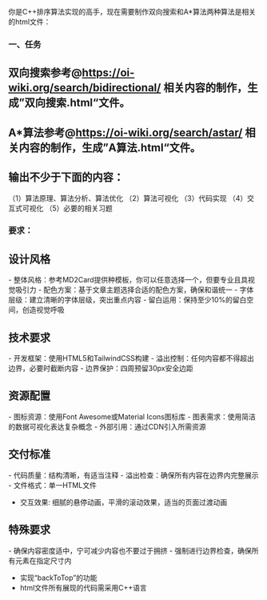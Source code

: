 你是C++排序算法实现的高手，现在需要制作双向搜索和A*算法两种算法是相关的html文件：
### 一、任务
## 双向搜索参考@https://oi-wiki.org/search/bidirectional/ 相关内容的制作，生成”双向搜索.html“文件。
## A*算法参考@https://oi-wiki.org/search/astar/ 相关内容的制作，生成”A算法.html“文件。

## 输出不少于下面的内容：
（1）算法原理、算法分析、算法优化
（2）算法可视化
（3）代码实现
（4）交互式可视化
（5）必要的相关习题

### 要求：
## 设计风格
- 整体风格：参考MD2Card提供种模板，你可以任意选择一个，但要专业且具视觉吸引力
- 配色方案：基于文章主题选择合适的配色方案，确保和谐统一
- 字体层级：建立清晰的字体层级，突出重点内容
- 留白运用：保持至少10%的留白空间，创造视觉呼吸

## 技术要求
- 开发框架：使用HTML5和TailwindCSS构建
- 溢出控制：任何内容都不得超出边界，必要时截断内容
- 边界保护：四周预留30px安全边距

## 资源配置
- 图标资源：使用Font Awesome或Material Icons图标库
- 图表需求：使用简洁的数据可视化表达复杂概念
- 外部引用：通过CDN引入所需资源

## 交付标准
- 代码质量：结构清晰，有适当注释
- 溢出检查：确保所有内容在边界内完整展示
- 文件格式：单一HTML文件
- 交互效果: 细腻的悬停动画，平滑的滚动效果，适当的页面过渡动画

## 特殊要求
- 确保内容密度适中，宁可减少内容也不要过于拥挤
- 强制进行边界检查，确保所有元素在指定尺寸内
- 实现“backToTop”的功能
- html文件所有展现的代码需采用C++语言
